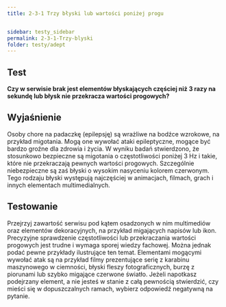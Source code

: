 ```yaml
---
title: 2-3-1 Trzy błyski lub wartości poniżej progu


sidebar: testy_sidebar
permalink: 2-3-1-Trzy-blyski
folder: testy/adept
---
```


## Test
**Czy w serwisie brak jest elementów błyskających częściej niż 3 razy na sekundę lub błysk nie przekracza wartości progowych?**

## Wyjaśnienie
Osoby chore na padaczkę (epilepsję) są wrażliwe na bodźce wzrokowe, na przykład migotania. Mogą one wywołać ataki epileptyczne, mogące być bardzo groźne dla zdrowia i życia. W wyniku badań stwierdzono, że stosunkowo bezpieczne są migotania o częstotliwości poniżej 3 Hz i takie, które nie przekraczają pewnych wartości progowych. Szczególnie niebezpieczne są zaś błyski o wysokim nasyceniu kolorem czerwonym. Tego rodzaju błyski występują najczęściej w animacjach, filmach, grach i innych elementach multimedialnych.

## Testowanie
Przejrzyj zawartość serwisu pod kątem osadzonych w nim multimediów oraz elementów dekoracyjnych, na przykład migających napisów lub ikon. Precyzyjne sprawdzenie częstotliwości lub przekraczania wartości progowych jest trudne i wymaga sporej wiedzy fachowej. Można jednak podać pewne przykłady ilustrujące ten temat. Elementami mogącymi wywołać atak są na przykład filmy prezentujące serię z karabinu maszynowego w ciemności, błyski fleszy fotograficznych, burzę z piorunami lub szybko migające czerwone światło. Jeżeli napotkasz podejrzany element, a nie jesteś w stanie z całą pewnością stwierdzić, czy mieści się w dopuszczalnych ramach, wybierz odpowiedź negatywną na pytanie.
